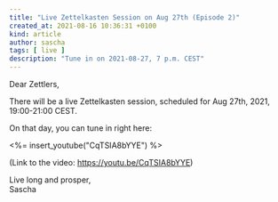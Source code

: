 ```yaml
---
title: "Live Zettelkasten Session on Aug 27th (Episode 2)"
created_at: 2021-08-16 10:36:31 +0100
kind: article
author: sascha
tags: [ live ]
description: "Tune in on 2021-08-27, 7 p.m. CEST"
---
```

Dear Zettlers,

There will be a live Zettelkasten session, scheduled for Aug 27th, 2021, 19:00-21:00 CEST.

On that day, you can tune in right here:

<%= insert_youtube("CqTSIA8bYYE") %>

(Link to the video: <https://youtu.be/CqTSIA8bYYE>)

Live long and prosper,<br>
Sascha
